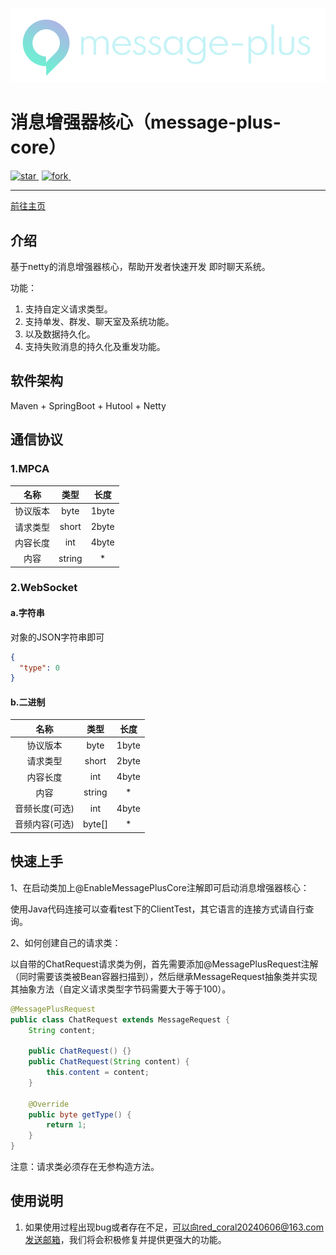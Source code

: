 
[![](./doc/img/logo_max_white.png)](https://www.red-coral.cn/)

# 消息增强器核心（message-plus-core）

<a href='https://gitee.com/modmb/message-plus-core/stargazers' style="margin-right: 5px">
    <img src='https://gitee.com/modmb/message-plus-core/badge/star.svg?theme=dark' alt='star'></img>
</a>
<a href='https://gitee.com/modmb/message-plus-core/members' style="margin-right: 5px">
    <img src='https://gitee.com/modmb/message-plus-core/badge/fork.svg?theme=dark' alt='fork'></img>
</a>
<img src="https://img.shields.io/static/v1?label=Github&message=message-plus&color=orange" alt="">

---

<a href="https://www.red-coral.cn/">前往主页</a>

[//]: # (&ensp;|&ensp;)
[//]: # (<a href="https://zwzrt.github.io/">加入我们</a>)

## 介绍

基于netty的消息增强器核心，帮助开发者快速开发 即时聊天系统。

功能：

   1. 支持自定义请求类型。
   2. 支持单发、群发、聊天室及系统功能。
   3. 以及数据持久化。
   4. 支持失败消息的持久化及重发功能。

## 软件架构

Maven + SpringBoot + Hutool + Netty

## 通信协议

### 1.MPCA

|  名称  |   类型   |  长度   |
|:----:|:------:|:-----:|
| 协议版本 |  byte  | 1byte |
| 请求类型 | short  | 2byte |
| 内容长度 |  int   | 4byte |
|  内容  | string |   *   |

### 2.WebSocket

#### a.字符串

对象的JSON字符串即可
```json
{
  "type": 0
}
```

#### b.二进制

|    名称    |   类型   |  长度   |
|:--------:|:------:|:-----:|
|   协议版本   |  byte  | 1byte |
|   请求类型   | short  | 2byte |
|   内容长度   |  int   | 4byte |
|    内容    | string |   *   |
| 音频长度(可选) |  int   | 4byte |
| 音频内容(可选) | byte[] |   *   |

## 快速上手

1、在启动类加上@EnableMessagePlusCore注解即可启动消息增强器核心：

使用Java代码连接可以查看test下的ClientTest，其它语言的连接方式请自行查询。

2、如何创建自己的请求类：

以自带的ChatRequest请求类为例，首先需要添加@MessagePlusRequest注解（同时需要该类被Bean容器扫描到），然后继承MessageRequest抽象类并实现其抽象方法（自定义请求类型字节码需要大于等于100）。

```java
@MessagePlusRequest
public class ChatRequest extends MessageRequest {
    String content;

    public ChatRequest() {}
    public ChatRequest(String content) {
        this.content = content;
    }

    @Override
    public byte getType() {
        return 1;
    }
}
```

注意：请求类必须存在无参构造方法。

## 使用说明

1. 如果使用过程出现bug或者存在不足，可以向red_coral20240606@163.com发送邮箱，我们将会积极修复并提供更强大的功能。
